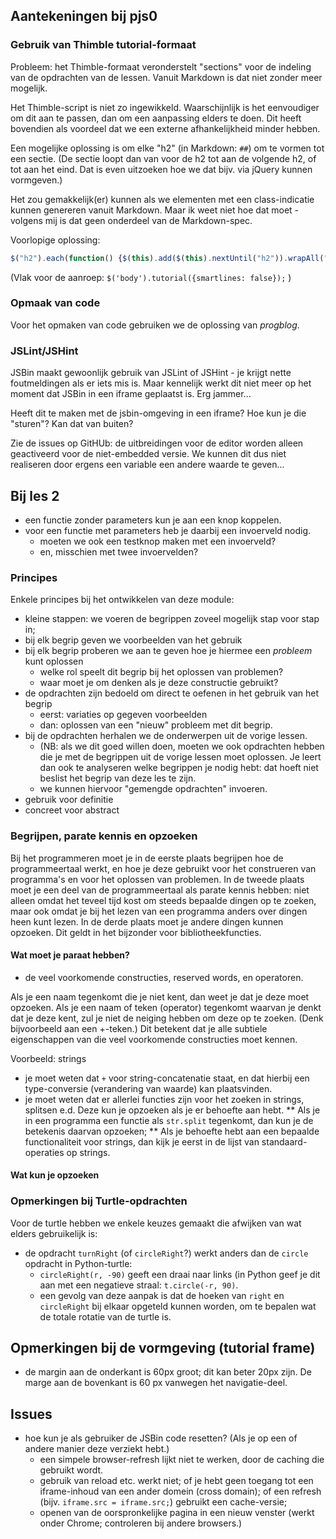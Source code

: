 ## Aantekeningen bij pjs0

### Gebruik van Thimble tutorial-formaat

Probleem: het Thimble-formaat veronderstelt "sections" voor de indeling van de opdrachten van de lessen. Vanuit Markdown is dat niet zonder meer mogelijk.

Het Thimble-script is niet zo ingewikkeld. Waarschijnlijk is het eenvoudiger om dit aan te passen, dan om een aanpassing elders te doen. Dit heeft bovendien als voordeel dat we een externe afhankelijkheid minder hebben.

Een mogelijke oplossing is om elke "h2" (in Markdown: `##`) om te vormen tot een sectie.
(De sectie loopt dan van voor de h2 tot aan de volgende h2, of tot aan het eind. Dat is even uitzoeken hoe we dat bijv. via jQuery kunnen vormgeven.)

Het zou gemakkelijk(er) kunnen als we elementen met een class-indicatie kunnen genereren vanuit Markdown. Maar ik weet niet hoe dat moet - volgens mij is dat geen onderdeel van de Markdown-spec.

Voorlopige oplossing:

```js
$("h2").each(function() {$(this).add($(this).nextUntil("h2")).wrapAll("<section />")});

```

(Vlak voor de aanroep:  `$('body').tutorial({smartlines: false});` )

### Opmaak van code

Voor het opmaken van code gebruiken we de oplossing van *progblog*.

### JSLint/JSHint

JSBin maakt gewoonlijk gebruik van JSLint of JSHint - je krijgt nette foutmeldingen als er iets mis is. Maar kennelijk werkt dit niet meer op het moment dat JSBin in een iframe geplaatst is. Erg jammer...

Heeft dit te maken met de jsbin-omgeving in een iframe? Hoe kun je die "sturen"? Kan dat van buiten?

Zie de issues op GitHUb: de uitbreidingen voor de editor worden alleen geactiveerd voor de niet-embedded versie. We kunnen dit dus niet realiseren door ergens een variable een andere waarde te geven...

## Bij les 2

* een functie zonder parameters kun je aan een knop koppelen.
* voor een functie met parameters heb je daarbij een invoerveld nodig.
    * moeten we ook een testknop maken met een invoerveld?
    * en, misschien met twee invoervelden?
    
### Principes

Enkele principes bij het ontwikkelen van deze module:

* kleine stappen: we voeren de begrippen zoveel mogelijk stap voor stap in;
* bij elk begrip geven we voorbeelden van het gebruik
* bij elk begrip proberen we aan te geven hoe je hiermee een *probleem* kunt oplossen
    * welke rol speelt dit begrip bij het oplossen van problemen?
    * waar moet je om denken als je deze constructie gebruikt?
* de opdrachten zijn bedoeld om direct te oefenen in het gebruik van het begrip
    * eerst: variaties op gegeven voorbeelden
    * dan: oplossen van een "nieuw" probleem met dit begrip.
* bij de opdrachten herhalen we de onderwerpen uit de vorige lessen.
    * (NB: als we dit goed willen doen, moeten we ook opdrachten hebben die je met de begrippen uit de vorige lessen moet oplossen. Je leert dan ook te analyseren welke begrippen je nodig hebt: dat hoeft niet beslist het begrip van deze les te zijn.
    * we kunnen hiervoor "gemengde opdrachten" invoeren.
* gebruik voor definitie
* concreet voor abstract

### Begrijpen, parate kennis en opzoeken

Bij het programmeren moet je in de eerste plaats begrijpen hoe de programmeertaal werkt, en hoe je deze gebruikt voor het construeren van programma's en voor het oplossen van problemen. In de tweede plaats moet je een deel van de programmeertaal als parate kennis hebben: niet alleen omdat het teveel tijd kost om steeds bepaalde dingen op te zoeken, maar ook omdat je bij het lezen van een programma anders over dingen heen kunt lezen. In de derde plaats moet je andere dingen kunnen opzoeken. Dit geldt in het bijzonder voor bibliotheekfuncties.

#### Wat moet je paraat hebben?

* de veel voorkomende constructies, reserved words, en operatoren. 

Als je een naam tegenkomt die je niet kent, dan weet je dat je deze moet opzoeken. Als je een naam of teken (operator) tegenkomt waarvan je denkt dat je deze kent, zul je niet de neiging hebben om deze op te zoeken. (Denk bijvoorbeeld aan een +-teken.) Dit betekent dat je alle subtiele eigenschappen van die veel voorkomende constructies moet kennen.

Voorbeeld: strings

* je moet weten dat `+` voor string-concatenatie staat, en dat hierbij een type-conversie (verandering van waarde) kan plaatsvinden. 
* je moet weten dat er allerlei functies zijn voor het zoeken in strings, splitsen e.d. Deze kun je opzoeken als je er behoefte aan hebt.
** Als je in een programma een functie als `str.split` tegenkomt, dan kun je de betekenis daarvan opzoeken;
** Als je behoefte hebt aan een bepaalde functionaliteit voor strings, dan kijk je eerst in de lijst van standaard-operaties op strings.

#### Wat kun je opzoeken


### Opmerkingen bij Turtle-opdrachten

Voor de turtle hebben we enkele keuzes gemaakt die afwijken van wat elders gebruikelijk is:

* de opdracht `turnRight` (of `circleRight`?) werkt anders dan de `circle` opdracht in Python-turtle:
    * `circleRight(r, -90)` geeft een draai naar links (in Python geef je dit aan met een negatieve straal: `t.circle(-r, 90)`. 
    * een gevolg van deze aanpak is dat de hoeken van `right` en `circleRight` bij elkaar opgeteld kunnen worden, om te bepalen wat de totale rotatie van de turtle is.
    
## Opmerkingen bij de vormgeving (tutorial frame)

* de margin aan de onderkant is 60px groot; dit kan beter 20px zijn. De marge aan de bovenkant is 60 px vanwegen het navigatie-deel.

## Issues

* hoe kun je als gebruiker de JSBin code resetten? (Als je op een of andere manier deze verziekt hebt.)
    * een simpele browser-refresh lijkt niet te werken, door de caching die gebruikt wordt.
    * gebruik van reload etc. werkt niet; of je hebt geen toegang tot een iframe-inhoud van een ander domein (cross domain); of een refresh (bijv. `iframe.src = iframe.src;`) gebruikt een cache-versie;
    * openen van de oorspronkelijke pagina in een nieuw venster (werkt onder Chrome; controleren bij andere browsers.)
    
